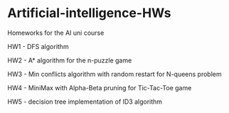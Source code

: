 # Artificial-intelligence-HWs
Homeworks for the AI uni course

HW1 - DFS algorithm

HW2 - A* algorithm for the n-puzzle game

HW3 - Min conflicts algorithm with random restart for N-queens problem

HW4 - MiniMax with Alpha-Beta pruning for Tic-Tac-Toe game

HW5 - decision tree implementation of ID3 algorithm


